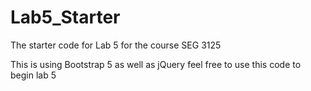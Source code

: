# Lab5_Starter
The starter code for Lab 5 for the course SEG 3125 

This is using Bootstrap 5 as well as jQuery
feel free to use this code to begin lab 5
